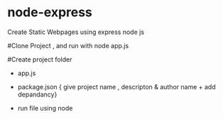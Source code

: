 # node-express
Create Static Webpages using express node js

#Clone Project , and run with node app.js

#Create project folder 
- app.js
- package.json { give project name , descripton & author name + add depandancy}

- run file using node <file name>
